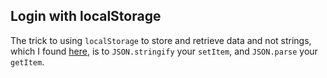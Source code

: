 ## Login with localStorage

The trick to using `localStorage` to store and retrieve data and not strings, which I found [here](https://www.smashingmagazine.com/2010/10/local-storage-and-how-to-use-it/), is to `JSON.stringify` your `setItem`, and `JSON.parse` your `getItem`.
